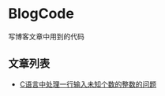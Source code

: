 # BlogCode
写博客文章中用到的代码

## 文章列表

* [C语言中处理一行输入未知个数的整数的问题](https://blog.csdn.net/zhouzying/article/details/105076417 "C语言中处理一行输入未知个数的整数的问题")

